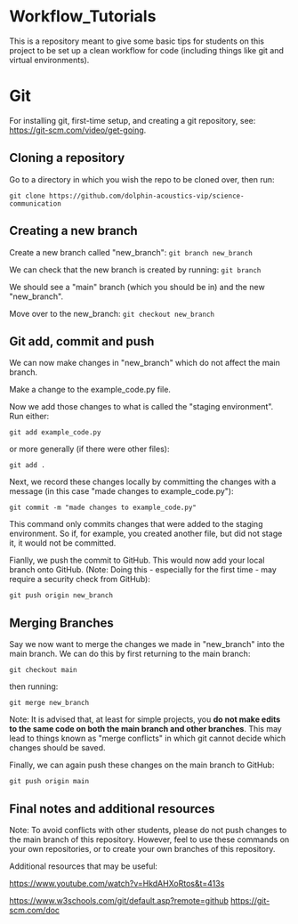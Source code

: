 # Workflow_Tutorials
This is a repository meant to give some basic tips for students on this project to be set up a clean workflow for code (including things like git and virtual environments). 

# Git
For installing git, first-time setup, and creating a git repository, see: https://git-scm.com/video/get-going.

## Cloning a repository
Go to a directory in which you wish the repo to be cloned over, then run:

`git clone https://github.com/dolphin-acoustics-vip/science-communication`

## Creating a new branch
Create a new branch called "new_branch":
`git branch new_branch`

We can check that the new branch is created by running:
`git branch`

We should see a "main" branch (which you should be in) and the new "new_branch".

Move over to the new_branch:
`git checkout new_branch`

## Git add, commit and push
We can now make changes in "new_branch" which do not affect the main branch.

Make a change to the example_code.py file.

Now we add those changes to what is called the "staging environment".
Run either:

`git add example_code.py`

or more generally (if there were other files):

`git add .`

Next, we record these changes locally by committing the changes with a message (in this case "made changes to example_code.py"):

`git commit -m "made changes to example_code.py"`

This command only commits changes that were added to the staging environment. So if, for example, you created another file, but did not stage it, it would not be committed.

Fianlly, we push the commit to GitHub. This would now add your local branch onto GitHub. (Note: Doing this - especially for the first time - may require a security check from GitHub):

`git push origin new_branch`

## Merging Branches
Say we now want to merge the changes we made in "new_branch" into the main branch. We can do this by first returning to the main branch:

`git checkout main`

then running:

`git merge new_branch`

Note: It is advised that, at least for simple projects, you **do not make edits to the same code on both the main branch and other branches**. 
This may lead to things known as "merge conflicts" in which git cannot decide which changes should be saved.

Finally, we can again push these changes on the main branch to GitHub:

`git push origin main`

## Final notes and additional resources
Note: To avoid conflicts with other students, please do not push changes to the main branch of this repository. However, feel to use these commands on your own repositories, or to create your own branches of this repository.

Additional resources that may be useful:

https://www.youtube.com/watch?v=HkdAHXoRtos&t=413s

https://www.w3schools.com/git/default.asp?remote=github
https://git-scm.com/doc
